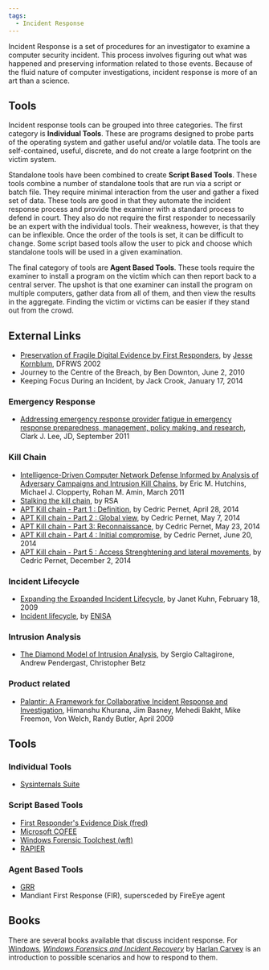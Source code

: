 ```yaml
---
tags:
  - Incident Response
---
```

Incident Response is a set of procedures for an investigator to examine
a computer security incident. This process involves figuring out what
was happened and preserving information related to those events. Because
of the fluid nature of computer investigations, incident response is
more of an art than a science.

## Tools

Incident response tools can be grouped into three categories. The first
category is **Individual Tools**. These are programs designed to probe
parts of the operating system and gather useful and/or volatile data.
The tools are self-contained, useful, discrete, and do not create a
large footprint on the victim system.

Standalone tools have been combined to create **Script Based Tools**.
These tools combine a number of standalone tools that are run via a
script or batch file. They require minimal interaction from the user and
gather a fixed set of data. These tools are good in that they automate
the incident response process and provide the examiner with a standard
process to defend in court. They also do not require the first responder
to necessarily be an expert with the individual tools. Their weakness,
however, is that they can be inflexible. Once the order of the tools is
set, it can be difficult to change. Some script based tools allow the
user to pick and choose which standalone tools will be used in a given
examination.

The final category of tools are **Agent Based Tools**. These tools
require the examiner to install a program on the victim which can then
report back to a central server. The upshot is that one examiner can
install the program on multiple computers, gather data from all of them,
and then view the results in the aggregate. Finding the victim or
victims can be easier if they stand out from the crowd.

## External Links

* [Preservation of Fragile Digital Evidence by First Responders](http://old.dfrws.org/2002/papers/Papers/Jesse_Kornblum.pdf),
  by [Jesse Kornblum](jesse_kornblum.md), DFRWS 2002
* Journey to the Centre of the Breach,
  by Ben Downton, June 2, 2010
* Keeping Focus During an Incident, by Jack Crook, January 17, 2014

### Emergency Response

* [Addressing emergency response provider fatigue in emergency response preparedness, management, policy making, and research](http://www.mdchhs.com/sites/default/files/JEM-9-5-02-CHHS.pdf),
  Clark J. Lee, JD, September 2011

### Kill Chain

* [Intelligence-Driven Computer Network Defense Informed by Analysis of Adversary Campaigns and Intrusion Kill Chains](https://www.lockheedmartin.com/content/dam/lockheed-martin/rms/documents/cyber/LM-White-Paper-Intel-Driven-Defense.pdf),
  by Eric M. Hutchins, Michael J. Clopperty, Rohan M. Amin, March 2011
* [Stalking the kill chain](http://www.emc.com/collateral/hardware/solution-overview/h11154-stalking-the-kill-chain-so.pdf),
  by RSA
* [APT Kill chain - Part 1 : Definition](https://www.cyber.airbus.com/cassidian-cybersecurity-blog-apt-kill-chain-part-1-definition/),
  by Cedric Pernet, April 28, 2014
* [APT Kill chain - Part 2 : Global view](https://www.cyber.airbus.com/de/apt-kill-chain-part-2-global-view/),
  by Cedric Pernet, May 7, 2014
* [APT Kill chain - Part 3: Reconnaissance](https://www.cyber.airbus.com/apt-kill-chain-part-3-reconnaissance/),
  by Cedric Pernet, May 23, 2014
* [APT Kill chain - Part 4 : Initial compromise](https://www.cyber.airbus.com/apt-kill-chain-part-4-initial-compromise/),
  by Cedric Pernet, June 20, 2014
* [APT Kill chain - Part 5 : Access Strenghtening and lateral movements](https://www.cyber.airbus.com/apt-kill-chain-part-5-access-strenghtening-lateral-movements/),
  by Cedric Pernet, December 2, 2014

### Incident Lifecycle

* [Expanding the Expanded Incident Lifecycle](http://www.itsmsolutions.com/newsletters/DITYvol5iss7.htm),
  by Janet Kuhn, February 18, 2009
* [Incident lifecycle](https://www.enisa.europa.eu/activities/cert/support/incident-management/browsable/workflows/incident-lifecycle),
  by [ENISA](enisa.md)

### Intrusion Analysis

* [The Diamond Model of Intrusion Analysis](https://www.threatintel.academy/wp-content/uploads/2020/07/diamond_summary.pdf),
  by Sergio Caltagirone, Andrew Pendergast, Christopher Betz

### Product related

* [Palantir: A Framework for Collaborative Incident Response and Investigation](https://www.researchgate.net/publication/221190732_Palantir_A_framework_for_collaborative_incident_response_and_investigation),
  Himanshu Khurana, Jim Basney, Mehedi Bakht, Mike Freemon, Von Welch,
  Randy Butler, April 2009

## Tools

### Individual Tools

* [Sysinternals Suite](https://learn.microsoft.com/en-us/sysinternals/downloads/sysinternals-suite)

### Script Based Tools

* [First Responder's Evidence Disk (fred)](first_responder's_evidence_disk.md)
* [Microsoft COFEE](cofee.md)
* [Windows Forensic Toolchest (wft)](windows_forensic_toolchest.md)
* [RAPIER](regimented_potential_incident_examination_report.md)

### Agent Based Tools

* [GRR](grr.md)
* Mandiant First Response (FIR), supersceded by FireEye agent

## Books

There are several books available that discuss incident response. For [Windows](windows.md),
*[Windows Forensics and Incident Recovery](https://www.windows-ir.com/)* by [Harlan Carvey](harlan_carvey.md)
is an introduction to possible scenarios and how to respond to them.
